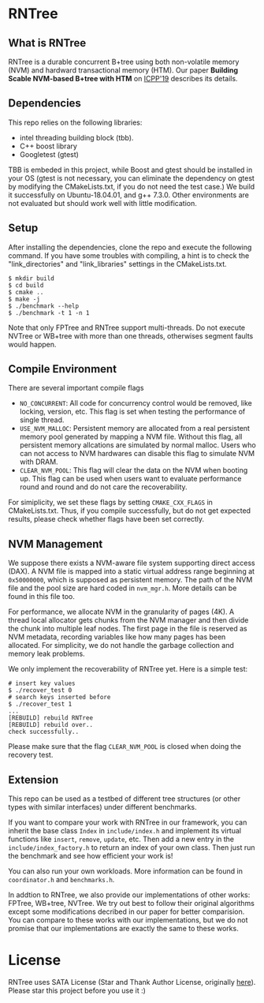 # RNTree

## What is RNTree

RNTree is a durable concurrent B+tree using both non-volatile memory (NVM) and hardward transactional memory (HTM). Our paper **Building Scable NVM-based B+tree with HTM** on [ICPP'19](https://www.hpcs.cs.tsukuba.ac.jp/icpp2019/) describes its details.

## Dependencies

This repo relies on the following libraries:
- intel threading building block (tbb).
- C++ boost library
- Googletest (gtest)

TBB is embeded in this project, while Boost and gtest should be installed in your OS (gtest is not necessary, you can eliminate the dependency on gtest by modifying the CMakeLists.txt, if you do not need the test case.)
We build it successfully on Ubuntu-18.04.01, and g++ 7.3.0. Other environments are not evaluated but should work well with little modification.

## Setup

After installing the dependencies, clone the repo and execute the following command. If you have some troubles with compiling, a hint is to check the "link_directories" and "link_libraries" settings in the CMakeLists.txt.

```
$ mkdir build
$ cd build
$ cmake ..
$ make -j
$ ./benchmark --help
$ ./benchmark -t 1 -n 1
```

Note that only FPTree and RNTree support multi-threads. Do not execute NVTree or WB+tree with more than one threads, otherwises segment faults would happen.

## Compile Environment

There are several important compile flags
- `NO_CONCURRENT`: All code for concurrency control would be removed, like locking, version, etc. This flag is set when testing the performance of single thread.
- `USE_NVM_MALLOC`: Persistent memory are allocated from a real persistent memory pool generated by mapping a NVM file. Without this flag, all persistent memory allcations are simulated by normal malloc. Users who can not access to NVM hardwares can disable this flag to simulate NVM with DRAM.
- `CLEAR_NVM_POOL`: This flag will clear the data on the NVM  when booting up. This flag can be used when users want to evaluate performance round and round and do not care the recoverability.

For simiplicity, we set these flags by setting `CMAKE_CXX_FLAGS` in CMakeLists.txt. Thus, if you compile successfully, but do not get expected results, please check whether flags have been set correctly.


## NVM Management

We suppose there exists a NVM-aware file system supporting direct access (DAX). A NVM file is mapped into a static virtual address range beginning at `0x50000000`, which is supposed as persistent memory. The path of the NVM file and the pool size are hard coded in `nvm_mgr.h`. More details can be found in this file too.

 For performance, we allocate NVM in the granularity of pages (4K). A thread local allocator gets chunks from the NVM manager and then divide the chunk into multiple leaf nodes. The first page in the file is reserved as NVM metadata, recording variables like how many pages has been allocated. For simplicity, we do not handle the garbage collection and memory leak problems.

We only implement the recoverability of RNTree yet. Here is a simple test:
```
# insert key values
$ ./recover_test 0
# search keys inserted before
$ ./recover_test 1
...
[REBUILD] rebuild RNTree
[REBUILD] rebuild over..
check successfully..
```

Please make sure that the flag `CLEAR_NVM_POOL` is closed when doing the recovery test.

## Extension

This repo can be used as a testbed of different tree structures (or other types with similar interfaces) under different benchmarks.

If you want to compare your work with RNTree in our framework, you can inherit the base class `Index` in `include/index.h` and implement its virtual functions like `insert`, `remove`, `update`, etc. Then add a new entry in the `include/index_factory.h` to return an index of your own class. Then just run the benchmark and see how efficient your work is!

You can also run your own workloads. More information can be found in `coordinator.h` and `benchmarks.h`.

In addtion to RNTree, we also provide our implementations of other works: FPTree, WB+tree, NVTree. We try out best to follow their original algorithms except some modifications decribed in our paper for better comparision. You can compare to these works with our implementations, but we do not promise that our implementations are exactly the same to these works.

# License

RNTree uses SATA License (Star and Thank Author License, originally [here](https://github.com/zTrix/sata-license)). Please star this project before you use it :)
